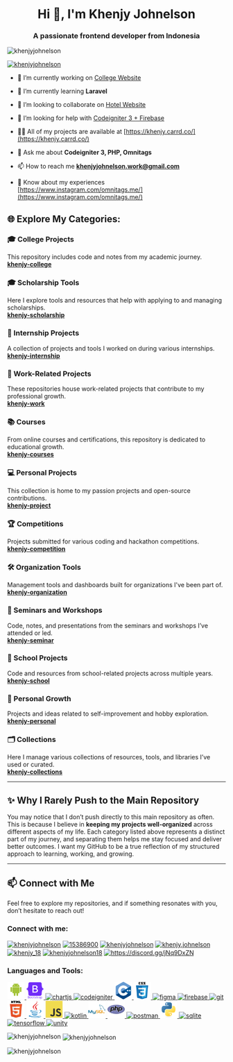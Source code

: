 <h1 align="center">Hi 👋, I'm Khenjy Johnelson</h1>
<h3 align="center">A passionate frontend developer from Indonesia</h3>

<p align="left"> <img src="https://komarev.com/ghpvc/?username=khenjyjohnelson&label=Profile%20views&color=0e75b6&style=flat" alt="khenjyjohnelson" /> </p>

<p align="left"> <a href="https://github.com/ryo-ma/github-profile-trophy"><img src="https://github-profile-trophy.vercel.app/?username=khenjyjohnelson" alt="khenjyjohnelson" /></a> </p>

- 🔭 I’m currently working on [College Website](hotelkhenjy.com/uvers_tpl)

- 🌱 I’m currently learning **Laravel**

- 👯 I’m looking to collaborate on [Hotel Website](hotelkhenjy.com)

- 🤝 I’m looking for help with [Codeigniter 3 + Firebase](https://github.com/khenjy-college/htdocs/tree/main/college_firebase)

- 👨‍💻 All of my projects are available at [https://khenjy.carrd.co/](https://khenjy.carrd.co/)

- 💬 Ask me about **Codeigniter 3, PHP, Omnitags**

- 📫 How to reach me **khenjyjohnelson.work@gmail.com**

- 📄 Know about my experiences [https://www.instagram.com/omnitags.me/](https://www.instagram.com/omnitags.me/)

## 🌐 Explore My Categories:

### 🎓 College Projects  
This repository includes code and notes from my academic journey.  
[**khenjy-college**](https://github.com/khenjy-college)

### 🎓 Scholarship Tools  
Here I explore tools and resources that help with applying to and managing scholarships.  
[**khenjy-scholarship**](https://github.com/khenjy-scholarship)

### 💼 Internship Projects  
A collection of projects and tools I worked on during various internships.  
[**khenjy-internship**](https://github.com/khenjy-internship)

### 🏢 Work-Related Projects  
These repositories house work-related projects that contribute to my professional growth.  
[**khenjy-work**](https://github.com/khenjy-work)

### 📚 Courses  
From online courses and certifications, this repository is dedicated to educational growth.  
[**khenjy-courses**](https://github.com/khenjy-courses)

### 💻 Personal Projects  
This collection is home to my passion projects and open-source contributions.  
[**khenjy-project**](https://github.com/khenjy-project)

### 🏆 Competitions  
Projects submitted for various coding and hackathon competitions.  
[**khenjy-competition**](https://github.com/khenjy-competition)

### 🛠 Organization Tools  
Management tools and dashboards built for organizations I've been part of.  
[**khenjy-organization**](https://github.com/khenjy-organization)

### 🎤 Seminars and Workshops  
Code, notes, and presentations from the seminars and workshops I’ve attended or led.  
[**khenjy-seminar**](https://github.com/khenjy-seminar)

### 🏫 School Projects  
Code and resources from school-related projects across multiple years.  
[**khenjy-school**](https://github.com/khenjy-school)

### 🌱 Personal Growth  
Projects and ideas related to self-improvement and hobby exploration.  
[**khenjy-personal**](https://github.com/khenjy-personal)

### 🗂 Collections  
Here I manage various collections of resources, tools, and libraries I’ve used or curated.  
[**khenjy-collections**](https://github.com/khenjy-collections)

---

## ✨ Why I Rarely Push to the Main Repository

You may notice that I don’t push directly to this main repository as often. This is because I believe in **keeping my projects well-organized** across different aspects of my life. Each category listed above represents a distinct part of my journey, and separating them helps me stay focused and deliver better outcomes. I want my GitHub to be a true reflection of my structured approach to learning, working, and growing.

---

## 📫 Connect with Me

Feel free to explore my repositories, and if something resonates with you, don’t hesitate to reach out!

<h3 align="left">Connect with me:</h3>
<p align="left">
<a href="https://linkedin.com/in/khenjyjohnelson" target="blank"><img align="center" src="https://raw.githubusercontent.com/rahuldkjain/github-profile-readme-generator/master/src/images/icons/Social/linked-in-alt.svg" alt="khenjyjohnelson" height="30" width="40" /></a>
<a href="https://stackoverflow.com/users/15386900" target="blank"><img align="center" src="https://raw.githubusercontent.com/rahuldkjain/github-profile-readme-generator/master/src/images/icons/Social/stack-overflow.svg" alt="15386900" height="30" width="40" /></a>
<a href="https://kaggle.com/khenjyjohnelson" target="blank"><img align="center" src="https://raw.githubusercontent.com/rahuldkjain/github-profile-readme-generator/master/src/images/icons/Social/kaggle.svg" alt="khenjyjohnelson" height="30" width="40" /></a>
<a href="https://fb.com/khenjy.johnelson" target="blank"><img align="center" src="https://raw.githubusercontent.com/rahuldkjain/github-profile-readme-generator/master/src/images/icons/Social/facebook.svg" alt="khenjy.johnelson" height="30" width="40" /></a>
<a href="https://instagram.com/khenjy_18" target="blank"><img align="center" src="https://raw.githubusercontent.com/rahuldkjain/github-profile-readme-generator/master/src/images/icons/Social/instagram.svg" alt="khenjy_18" height="30" width="40" /></a>
<a href="https://www.youtube.com/c/khenjyjohnelson18" target="blank"><img align="center" src="https://raw.githubusercontent.com/rahuldkjain/github-profile-readme-generator/master/src/images/icons/Social/youtube.svg" alt="khenjyjohnelson18" height="30" width="40" /></a>
<a href="https://discord.gg/https://discord.gg/jNq9DxZN" target="blank"><img align="center" src="https://raw.githubusercontent.com/rahuldkjain/github-profile-readme-generator/master/src/images/icons/Social/discord.svg" alt="https://discord.gg/jNq9DxZN" height="30" width="40" /></a>
</p>

<h3 align="left">Languages and Tools:</h3>
<p align="left"> <a href="https://developer.android.com" target="_blank" rel="noreferrer"> <img src="https://raw.githubusercontent.com/devicons/devicon/master/icons/android/android-original-wordmark.svg" alt="android" width="40" height="40"/> </a> <a href="https://getbootstrap.com" target="_blank" rel="noreferrer"> <img src="https://raw.githubusercontent.com/devicons/devicon/master/icons/bootstrap/bootstrap-plain-wordmark.svg" alt="bootstrap" width="40" height="40"/> </a> <a href="https://www.chartjs.org" target="_blank" rel="noreferrer"> <img src="https://www.chartjs.org/media/logo-title.svg" alt="chartjs" width="40" height="40"/> </a> <a href="https://codeigniter.com" target="_blank" rel="noreferrer"> <img src="https://cdn.worldvectorlogo.com/logos/codeigniter.svg" alt="codeigniter" width="40" height="40"/> </a> <a href="https://www.w3schools.com/cpp/" target="_blank" rel="noreferrer"> <img src="https://raw.githubusercontent.com/devicons/devicon/master/icons/cplusplus/cplusplus-original.svg" alt="cplusplus" width="40" height="40"/> </a> <a href="https://www.w3schools.com/css/" target="_blank" rel="noreferrer"> <img src="https://raw.githubusercontent.com/devicons/devicon/master/icons/css3/css3-original-wordmark.svg" alt="css3" width="40" height="40"/> </a> <a href="https://www.figma.com/" target="_blank" rel="noreferrer"> <img src="https://www.vectorlogo.zone/logos/figma/figma-icon.svg" alt="figma" width="40" height="40"/> </a> <a href="https://firebase.google.com/" target="_blank" rel="noreferrer"> <img src="https://www.vectorlogo.zone/logos/firebase/firebase-icon.svg" alt="firebase" width="40" height="40"/> </a> <a href="https://git-scm.com/" target="_blank" rel="noreferrer"> <img src="https://www.vectorlogo.zone/logos/git-scm/git-scm-icon.svg" alt="git" width="40" height="40"/> </a> <a href="https://www.w3.org/html/" target="_blank" rel="noreferrer"> <img src="https://raw.githubusercontent.com/devicons/devicon/master/icons/html5/html5-original-wordmark.svg" alt="html5" width="40" height="40"/> </a> <a href="https://www.java.com" target="_blank" rel="noreferrer"> <img src="https://raw.githubusercontent.com/devicons/devicon/master/icons/java/java-original.svg" alt="java" width="40" height="40"/> </a> <a href="https://developer.mozilla.org/en-US/docs/Web/JavaScript" target="_blank" rel="noreferrer"> <img src="https://raw.githubusercontent.com/devicons/devicon/master/icons/javascript/javascript-original.svg" alt="javascript" width="40" height="40"/> </a> <a href="https://kotlinlang.org" target="_blank" rel="noreferrer"> <img src="https://www.vectorlogo.zone/logos/kotlinlang/kotlinlang-icon.svg" alt="kotlin" width="40" height="40"/> </a> <a href="https://www.mysql.com/" target="_blank" rel="noreferrer"> <img src="https://raw.githubusercontent.com/devicons/devicon/master/icons/mysql/mysql-original-wordmark.svg" alt="mysql" width="40" height="40"/> </a> <a href="https://www.php.net" target="_blank" rel="noreferrer"> <img src="https://raw.githubusercontent.com/devicons/devicon/master/icons/php/php-original.svg" alt="php" width="40" height="40"/> </a> <a href="https://postman.com" target="_blank" rel="noreferrer"> <img src="https://www.vectorlogo.zone/logos/getpostman/getpostman-icon.svg" alt="postman" width="40" height="40"/> </a> <a href="https://www.python.org" target="_blank" rel="noreferrer"> <img src="https://raw.githubusercontent.com/devicons/devicon/master/icons/python/python-original.svg" alt="python" width="40" height="40"/> </a> <a href="https://www.sqlite.org/" target="_blank" rel="noreferrer"> <img src="https://www.vectorlogo.zone/logos/sqlite/sqlite-icon.svg" alt="sqlite" width="40" height="40"/> </a> <a href="https://www.tensorflow.org" target="_blank" rel="noreferrer"> <img src="https://www.vectorlogo.zone/logos/tensorflow/tensorflow-icon.svg" alt="tensorflow" width="40" height="40"/> </a> <a href="https://unity.com/" target="_blank" rel="noreferrer"> <img src="https://www.vectorlogo.zone/logos/unity3d/unity3d-icon.svg" alt="unity" width="40" height="40"/> </a> </p>

<p><img align="left" src="https://github-readme-stats.vercel.app/api/top-langs?username=khenjyjohnelson&show_icons=true&locale=en&layout=compact" alt="khenjyjohnelson" /></p>

<p>&nbsp;<img align="center" src="https://github-readme-stats.vercel.app/api?username=khenjyjohnelson&show_icons=true&locale=en" alt="khenjyjohnelson" /></p>

<p><img align="center" src="https://github-readme-streak-stats.herokuapp.com/?user=khenjyjohnelson&" alt="khenjyjohnelson" /></p>
